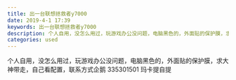 ```yaml
---
title: 出一台联想拯救者y7000
date: 2019-4-1 17:39
keywords: 出一台联想拯救者y7000
description: 个人自用，没怎么用过，玩游戏办公没问题，电脑黑色的，外面贴的保护膜，求大神带走，自己看配置，联系方式企鹅335301501玛卡提自提
categories: used
---
```

<td class="t_f" id="postmessage_3367517">

个人自用，没怎么用过，玩游戏办公没问题，电脑黑色的，外面贴的保护膜，求大神带走，自己看配置，联系方式企鹅 335301501 玛卡提自提<br/>
<br/>
<img alt="" border="0" class="zoom" data-cf-modified-b9748baf64d7696547827c34-="" file="http://www.flw.ph/data/appbyme/upload/image/201904/01/MD9Z1AymPONO.jpg" id="aimg_o6aFB" lazyloadthumb="1" onclick="" onmouseover="" src="http://www.flw.ph/data/appbyme/upload/image/201904/01/MD9Z1AymPONO.jpg"/><br/>
<br/>
<img alt="" border="0" class="zoom" data-cf-modified-b9748baf64d7696547827c34-="" file="http://www.flw.ph/data/appbyme/upload/image/201904/01/XSX0hm1f9cmo.jpg" id="aimg_OgEIF" lazyloadthumb="1" onclick="" onmouseover="" src="http://www.flw.ph/data/appbyme/upload/image/201904/01/XSX0hm1f9cmo.jpg"/><br/>
<br/>
<img alt="" border="0" class="zoom" data-cf-modified-b9748baf64d7696547827c34-="" file="http://www.flw.ph/data/appbyme/upload/image/201904/01/5SPoceW5Hos4.jpg" id="aimg_GWQ7F" lazyloadthumb="1" onclick="" onmouseover="" src="http://www.flw.ph/data/appbyme/upload/image/201904/01/5SPoceW5Hos4.jpg"/><br/>
<br/>
</td>

